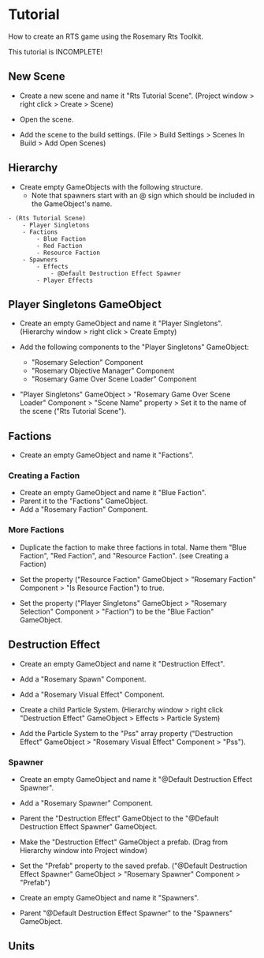 
# Tutorial

How to create an RTS game using the Rosemary Rts Toolkit.

This tutorial is INCOMPLETE!

## New Scene

- Create a new scene and name it "Rts Tutorial Scene". (Project window > right click > Create > Scene)

- Open the scene.

- Add the scene to the build settings. (File &gt; Build Settings &gt; Scenes In Build &gt; Add Open Scenes)

## Hierarchy

- Create empty GameObjects with the following structure.
	- Note that spawners start with an @ sign which should be included in the GameObject's name.

```
- (Rts Tutorial Scene)
	- Player Singletons
	- Factions
		- Blue Faction
		- Red Faction
		- Resource Faction
	- Spawners
		- Effects
			- @Default Destruction Effect Spawner
		- Player Effects
```

## Player Singletons GameObject

- Create an empty GameObject and name it "Player Singletons". (Hierarchy window > right click > Create Empty)

- Add the following components to the "Player Singletons" GameObject:

	- "Rosemary Selection" Component
	- "Rosemary Objective Manager" Component
	- "Rosemary Game Over Scene Loader" Component

- "Player Singletons" GameObject &gt; "Rosemary Game Over Scene Loader" Component &gt; "Scene Name" property &gt; Set it to the name of the scene ("Rts Tutorial Scene").

## Factions

- Create an empty GameObject and name it "Factions".

### Creating a Faction

- Create an empty GameObject and name it "Blue Faction".
- Parent it to the "Factions" GameObject.
- Add a "Rosemary Faction" Component.

### More Factions

- Duplicate the faction to make three factions in total. Name them "Blue Faction", "Red Faction", and "Resource Faction". (see Creating a Faction)

- Set the property ("Resource Faction" GameObject &gt; "Rosemary Faction" Component &gt; "Is Resource Faction") to true.

- Set the property ("Player Singletons" GameObject > "Rosemary Selection" Component > "Faction") to be the "Blue Faction" GameObject.

## Destruction Effect

- Create an empty GameObject and name it "Destruction Effect".
- Add a "Rosemary Spawn" Component.
- Add a "Rosemary Visual Effect" Component.

- Create a child Particle System. (Hierarchy window > right click "Destruction Effect" GameObject > Effects > Particle System)

- Add the Particle System to the "Pss" array property ("Destruction Effect" GameObject > "Rosemary Visual Effect" Component > "Pss").

### Spawner

- Create an empty GameObject and name it "@Default Destruction Effect Spawner".

- Add a "Rosemary Spawner" Component.

- Parent the "Destruction Effect" GameObject to the "@Default Destruction Effect Spawner" GameObject.

- Make the "Destruction Effect" GameObject a prefab. (Drag from Hierarchy window into Project window)

- Set the "Prefab" property to the saved prefab. ("@Default Destruction Effect Spawner" GameObject > "Rosemary Spawner" Component > "Prefab")

- Create an empty GameObject and name it "Spawners".

- Parent "@Default Destruction Effect Spawner" to the "Spawners" GameObject.

## Units
